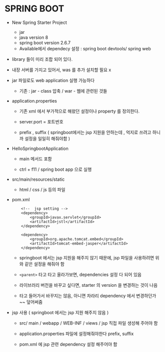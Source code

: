 # SPRING BOOT 

- New Spring Starter Project 

    - jar 
    - java version 8
    - spring boot version 2.6.7
    - Available에서 dependecy 설정 : spring boot devtools/ spring web 

- library 들이 미리 조합 되어 있다. 

- 내장 서버를 가지고 있어서, was 를 추가 설치할 필요 x 

- jar 파일로도 web application 실행 가능하다 
    - 기존  : jar - class 압축 / war - 웹에 관련된 것들 

- application.properties

    - 기존 xml 에서 부가적으로 해왔던 설정이나 property 를 정의한다.

    - server.port = 포트번호

    - prefix , suffix  ( springboot에서는 jsp 지원을 안하는데 , 억지로 쓰려고 하니까 설정을 일일히 해줘야함 ) 
  
- HelloSpringbootApplication 

    - main 메서드 포함 
  
    - ctrl + f11  / spring boot app 으로 실행 

- src/main/resources/static 

    - html / css / js 등의 파일 

- pom.xml

    ```
    	<!--  jsp setting -->
		<dependency>
			<groupId>javax.servlet</groupId>
			<artifactId>jstl</artifactId>
		</dependency>
		
		<dependency>
			<groupId>org.apache.tomcat.embed</groupId>
			<artifactId>tomcat-embed-jasper</artifactId>
		</dependency>
    ```
    
    - springboot 에서는 jsp 지원을 해주지 않기 때문에, jsp 파일을 사용하려면 위와 같은 설정을 해줘야 함 

    - `<parent>` 타고 타고 올라가보면, dependencies 설정 다 되어 있음
    
    - 라이브러리 버전을 바꾸고 싶다면, starter 의 version 을 변경하는 것이 나음 

    - 타고 들어가서 바꾸지는 않음, 아니면 차라리 dependency 에서 변경하던가 ~~ 덮어써줌 

- jsp 사용  ( springboot 에서는 jsp 지원 해주지 않음 ) 

  - src/ main / webapp / WEB-INF / views / jsp 직접 파일 생성해 주어야 함 

  - application.properties 파일에 설정해줘야한다 prefix, suffix 

  - pom.xml 에 jsp 관련 dependency 설정 해주어야 함 
